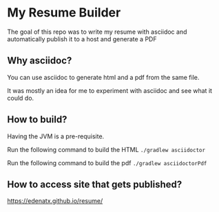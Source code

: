 # My Resume Builder

The goal of this repo was to write my resume with asciidoc and automatically publish it to a host and generate a PDF 


## Why asciidoc?
You can use asciidoc to generate html and a pdf from the same file. 

It was mostly an idea for me to experiment with asciidoc and see what it could do.

## How to build?
Having the JVM is a pre-requisite. 

Run the following command to build the HTML 
`./gradlew asciidoctor`

Run the following command to build the pdf
`./gradlew asciidoctorPdf`

## How to access site that gets published?
https://edenatx.github.io/resume/
